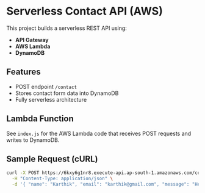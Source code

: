 # Serverless Contact API (AWS)

This project builds a serverless REST API using:
- **API Gateway**
- **AWS Lambda**
- **DynamoDB**

## Features
- POST endpoint `/contact`
- Stores contact form data into DynamoDB
- Fully serverless architecture

## Lambda Function

See `index.js` for the AWS Lambda code that receives POST requests and writes to DynamoDB.

## Sample Request (cURL)

```bash
curl -X POST https://6kxy6g1nr8.execute-api.ap-south-1.amazonaws.com/contact \
  -H "Content-Type: application/json" \
  -d '{ "name": "Karthik", "email": "karthik@gmail.com", "message": "Hello" }'
